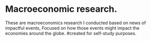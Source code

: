 # Macroeconomic research.
These are macroeconomics research I conducted based on news of impactful events, Focused on how those events might impact the economies around the globe.
#created for self-study purposes.
